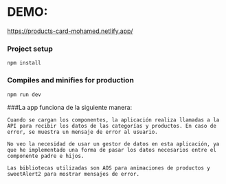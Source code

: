 # DEMO:

https://products-card-mohamed.netlify.app/

### Project setup
```
npm install
```
### Compiles and minifies for production
```
npm run dev
```


###La app funciona de la siguiente manera:
```
Cuando se cargan los componentes, la aplicación realiza llamadas a la API para recibir los datos de las categorías y productos. En caso de error, se muestra un mensaje de error al usuario.

No veo la necesidad de usar un gestor de datos en esta aplicación, ya que he implementado una forma de pasar los datos necesarios entre el componente padre e hijos.

Las bibliotecas utilizadas son AOS para animaciones de productos y sweetAlert2 para mostrar mensajes de error.
```